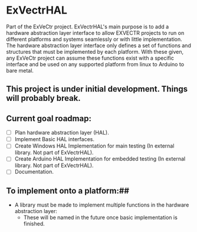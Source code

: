 # ExVectrHAL
Part of the ExVeCtr project. 
ExVectrHAL's main purpose is to add a hardware abstraction layer interface to allow EXVECTR projects to run on different platforms and systems seamlessly or with little implementation. The hardware abstraction layer interface only defines a set of functions and structures that must be implemented by each platform. With these given, any ExVeCtr project can assume these functions exist with a specific interface and be used on any supported platform from linux to Arduino to bare metal.
## **This project is under initial development. Things will probably break.**
## Current goal roadmap:
- [ ] Plan hardware abstraction layer (HAL).
- [ ] Implement Basic HAL interfaces.
- [ ] Create Windows HAL Implementation for main testing (In external library. Not part of ExVectrHAL).
- [ ] Create Arduino HAL Implementation for embedded testing (In external library. Not part of ExVectrHAL).
- [ ] Documentation.
## To implement onto a platform:##
- A library must be made to implement multiple functions in the hardware abstraction layer:
    - These will be named in the future once basic implementation is finished.
